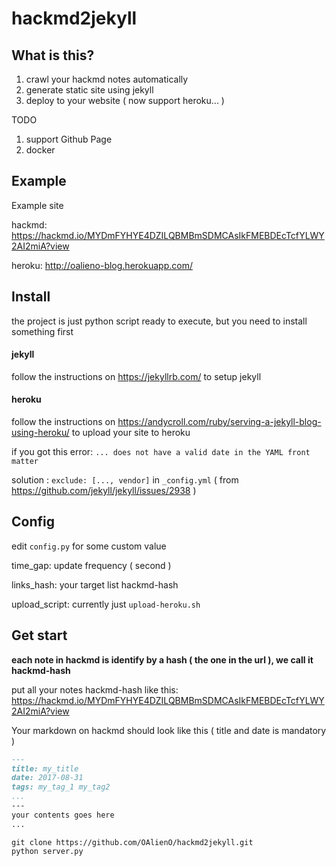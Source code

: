 # hackmd2jekyll

## What is this?

1. crawl your hackmd notes automatically
2. generate static site using jekyll
3. deploy to your website ( now support heroku... )

TODO
1. support Github Page
2. docker

## Example

Example site

hackmd: https://hackmd.io/MYDmFYHYE4DZILQBMBmSDMCAsIkFMEBDEcTcfYLWY2AI2miA?view

heroku: http://oalieno-blog.herokuapp.com/

## Install

the project is just python script ready to execute, but you need to install something first

#### jekyll

follow the instructions on https://jekyllrb.com/ to setup jekyll

#### heroku

follow the instructions on https://andycroll.com/ruby/serving-a-jekyll-blog-using-heroku/ to upload your site to heroku

if you got this error: `... does not have a valid date in the YAML front matter`

solution : `exclude: [..., vendor]` in `_config.yml` ( from https://github.com/jekyll/jekyll/issues/2938 )

## Config

edit `config.py` for some custom value

time_gap: update frequency ( second )

links_hash: your target list hackmd-hash

upload_script: currently just `upload-heroku.sh`

## Get start

**each note in hackmd is identify by a hash ( the one in the url ), we call it hackmd-hash**

put all your notes hackmd-hash like this: https://hackmd.io/MYDmFYHYE4DZILQBMBmSDMCAsIkFMEBDEcTcfYLWY2AI2miA?view

Your markdown on hackmd should look like this ( title and date is mandatory )

```markdown
---
title: my_title
date: 2017-08-31
tags: my_tag_1 my_tag2
...
---
your contents goes here
...
```

```
git clone https://github.com/OAlienO/hackmd2jekyll.git
python server.py
```
